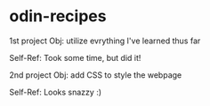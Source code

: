 # odin-recipes
1st project
Obj: utilize evrything I've learned thus far

Self-Ref: Took some time, but did it!

2nd project
Obj: add CSS to style the webpage

Self-Ref: Looks snazzy :)